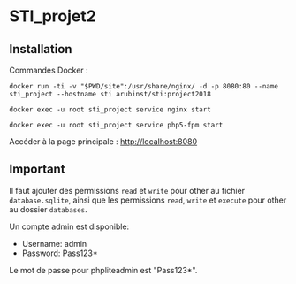 # STI_projet2

## Installation

Commandes Docker :

`docker run -ti -v "$PWD/site":/usr/share/nginx/ -d -p 8080:80 --name sti_project --hostname sti arubinst/sti:project2018`

`docker exec -u root sti_project service nginx start`

`docker exec -u root sti_project service php5-fpm start`

Accéder à la page principale : [http://localhost:8080]()

## Important

Il faut ajouter des permissions `read` et `write` pour other au fichier `database.sqlite`, ainsi que les permissions `read`, `write` et `execute` pour other au dossier `databases`.


Un compte admin est disponible:
* Username: admin
* Password: Pass123*


Le mot de passe pour phpliteadmin est "Pass123*".

